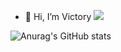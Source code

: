 - 👋 Hi, I’m Victory
<img src="https://img.shields.io/badge/Django-F7DF1E?style=flat-square&logo=Django&logoColor=#092E20"/></a>
<!---
apollo058/apollo058 is a ✨ special ✨ repository because its `README.md` (this file) appears on your GitHub profile.
You can click the Preview link to take a look at your changes.
--->
![Anurag's GitHub stats](https://github-readme-stats.vercel.app/api?username=apollo058&show_icons=true&theme=radical)

